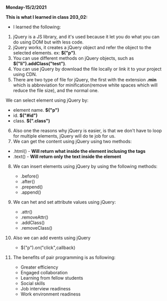 **Monday-15/2/2021**

**This is what I learned in class 203_02:**

* I learned the following:

1. jQuery is a JS library, and it's used because it let you do what you can do using DOM but with less code.
2. jQuery works, it creates a jQuery object and refer the object to the selected elements. ex: **$("p")**.
3. You can use different methods on jQuery objects, such as **$("li").addClass("test")**.
4. You can use jQuery by download the file locally or link it to your project using CDN.
5. There are two type of file for jQuery, the first with the extension **.min** which is abbreviation for minification(remove white spaces which will reduce the file size), and the normal one.

We can select element using jQuery by:
  - element name. **$("p")**
  - id. **$("#id")**
  - class. **$(".class")**

6. Also one the reasons why jQuery is easier, is that we don't have to loop for multiple elements, jQuery will do te job for us.
7. We can get the content using jQuery using two methods:
  - .html() - **Will return what inside the element inclusing the tags**
  - .text() - **Will return only the text inside the element**

8. We can insert elements using jQuery by using the following methods:
   - .before()
   - .after()
   - .prepend()
   - .append()

9. We can het and set attribute values using jQuery:
    - .attr()
    - .removeAttr()
    - .addClass()
    - .removeClass()

10. Also we can add events using jQuery
    - $("p").on("click",callback)

11. The benefits of pair programming is as following:
    - Greater efficiency
    - Engaged collaboration
    - Learning from fellow students
    - Social skills
    - Job interview readiness
    - Work environment readiness
